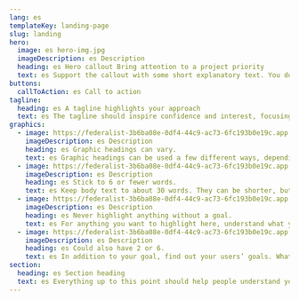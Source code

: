 ```yaml
---
lang: es
templateKey: landing-page
slug: landing
hero:
  image: es hero-img.jpg
  imageDescription: es Description
  heading: es Hero callout Bring attention to a project priority
  text: es Support the callout with some short explanatory text. You don’t need more than a couple of sentences.
buttons:
  callToAction: es Call to action
tagline:
  heading: es A tagline highlights your approach
  text: es The tagline should inspire confidence and interest, focusing on the value that your overall approach offers to your audience. Use a heading typeface and keep your tagline to just a few words, and don’t confuse or mystify. Use the right side of the grid to explain the tagline a bit more. What are your goals? How do you do your work? Write in the present tense, and stay brief here. People who are interested can find details on internal pages.
graphics:
  - image: https://federalist-3b6ba08e-0df4-44c9-ac73-6fc193b0e19c.app.cloud.gov/preview/uswds/uswds/develop/dist/img/circle-124.png
    imageDescription: es Description
    heading: es Graphic headings can vary.
    text: es Graphic headings can be used a few different ways, depending on what your landing page is for. Highlight your values, specific program areas, or results.
  - image: https://federalist-3b6ba08e-0df4-44c9-ac73-6fc193b0e19c.app.cloud.gov/preview/uswds/uswds/develop/dist/img/circle-124.png
    imageDescription: es Description
    heading: es Stick to 6 or fewer words.
    text: es Keep body text to about 30 words. They can be shorter, but try to be somewhat balanced across all four. It creates a clean appearance with good spacing.
  - image: https://federalist-3b6ba08e-0df4-44c9-ac73-6fc193b0e19c.app.cloud.gov/preview/uswds/uswds/develop/dist/img/circle-124.png
    imageDescription: es Description
    heading: es Never highlight anything without a goal.
    text: es For anything you want to highlight here, understand what your users know now, and what activity or impression you want from them after they see it.
  - image: https://federalist-3b6ba08e-0df4-44c9-ac73-6fc193b0e19c.app.cloud.gov/preview/uswds/uswds/develop/dist/img/circle-124.png
    imageDescription: es Description
    heading: es Could also have 2 or 6.
    text: es In addition to your goal, find out your users’ goals. What do they want to know or do that supports your mission? Use these headings to show these.
section:
  heading: es Section heading
  text: es Everything up to this point should help people understand your agency or project who you are, your goal or mission, and how you approach it. Use this section to encourage them to act. Describe why they should get in touch here, and use an active verb on the button below. “Get in touch,” “Learn more,” and so on.
---
```

